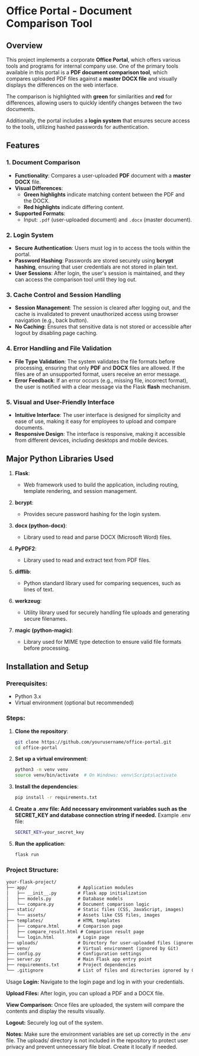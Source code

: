 # Office Portal - Document Comparison Tool

## Overview
This project implements a corporate **Office Portal**, which offers various tools and programs for internal company use. One of the primary tools available in this portal is a **PDF document comparison tool**, which compares uploaded PDF files against a **master DOCX file** and visually displays the differences on the web interface.

The comparison is highlighted with **green** for similarities and **red** for differences, allowing users to quickly identify changes between the two documents.

Additionally, the portal includes a **login system** that ensures secure access to the tools, utilizing hashed passwords for authentication.

## Features

### 1. Document Comparison
- **Functionality**: Compares a user-uploaded **PDF** document with a **master DOCX** file.
- **Visual Differences**:
   - **Green highlights** indicate matching content between the PDF and the DOCX.
   - **Red highlights** indicate differing content.
- **Supported Formats**:
   - Input: `.pdf` (user-uploaded document) and `.docx` (master document).

### 2. Login System
- **Secure Authentication**: Users must log in to access the tools within the portal.
- **Password Hashing**: Passwords are stored securely using **bcrypt hashing**, ensuring that user credentials are not stored in plain text.
- **User Sessions**: After login, the user's session is maintained, and they can access the comparison tool until they log out.

### 3. Cache Control and Session Handling
- **Session Management**: The session is cleared after logging out, and the cache is invalidated to prevent unauthorized access using browser navigation (e.g., back button).
- **No Caching**: Ensures that sensitive data is not stored or accessible after logout by disabling page caching.

### 4. Error Handling and File Validation
- **File Type Validation**: The system validates the file formats before processing, ensuring that only **PDF** and **DOCX** files are allowed. If the files are of an unsupported format, users receive an error message.
- **Error Feedback**: If an error occurs (e.g., missing file, incorrect format), the user is notified with a clear message via the Flask **flash** mechanism.

### 5. Visual and User-Friendly Interface
- **Intuitive Interface**: The user interface is designed for simplicity and ease of use, making it easy for employees to upload and compare documents.
- **Responsive Design**: The interface is responsive, making it accessible from different devices, including desktops and mobile devices.

## Major Python Libraries Used

1. **Flask**:
   - Web framework used to build the application, including routing, template rendering, and session management.
   
2. **bcrypt**:
   - Provides secure password hashing for the login system.

3. **docx (python-docx)**:
   - Library used to read and parse DOCX (Microsoft Word) files.

4. **PyPDF2**:
   - Library used to read and extract text from PDF files.

5. **difflib**:
   - Python standard library used for comparing sequences, such as lines of text.

6. **werkzeug**:
   - Utility library used for securely handling file uploads and generating secure filenames.

7. **magic (python-magic)**:
   - Library used for MIME type detection to ensure valid file formats before processing.

## Installation and Setup

### Prerequisites:
- Python 3.x
- Virtual environment (optional but recommended)

### Steps:

1. **Clone the repository**:
   ```bash
   git clone https://github.com/yourusername/office-portal.git
   cd office-portal

2. **Set up a virtual environment**:
   ```bash
   python3 -m venv venv
   source venv/bin/activate  # On Windows: venv\Scripts\activate

3. **Install the dependencies**:
   ```bash
   pip install -r requirements.txt
   
4. **Create a .env file: Add necessary environment variables such as the SECRET_KEY and database connection string if needed.**
   Example .env file:
   ```bash
   SECRET_KEY=your_secret_key
   
5. **Run the application**:
   ```bash
   flask run


### Project Structure:
  ```markdown
  your-flask-project/
  ├── app/                   # Application modules
  │   ├── __init__.py        # Flask app initialization
  │   ├── models.py          # Database models
  │   └── compare.py         # Document comparison logic
  ├── static/                # Static files (CSS, JavaScript, images)
  │   └── assets/            # Assets like CSS files, images
  ├── templates/             # HTML templates
  │   ├── compare.html       # Comparison page
  │   ├── compare_result.html # Comparison result page
  │   └── login.html         # Login page
  ├── uploads/               # Directory for user-uploaded files (ignored by Git)
  ├── venv/                  # Virtual environment (ignored by Git)
  ├── config.py              # Configuration settings
  ├── server.py              # Main Flask app entry point
  ├── requirements.txt       # Project dependencies
  └── .gitignore             # List of files and directories ignored by Git
  ```

Usage
**Login:** 
Navigate to the login page and log in with your credentials.

**Upload Files:** After login, you can upload a PDF and a DOCX file.

**View Comparison:** Once files are uploaded, the system will compare the contents and display the results visually.

**Logout:** Securely log out of the system.

**Notes**:
Make sure the environment variables are set up correctly in the .env file.
The uploads/ directory is not included in the repository to protect user privacy and prevent unnecessary file bloat. Create it locally if needed.

